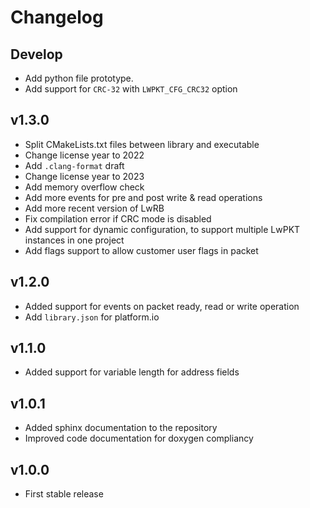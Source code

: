 # Changelog

## Develop

- Add python file prototype.
- Add support for `CRC-32` with `LWPKT_CFG_CRC32` option

## v1.3.0

- Split CMakeLists.txt files between library and executable
- Change license year to 2022
- Add `.clang-format` draft
- Change license year to 2023
- Add memory overflow check
- Add more events for pre and post write & read operations
- Add more recent version of LwRB
- Fix compilation error if CRC mode is disabled
- Add support for dynamic configuration, to support multiple LwPKT instances in one project
- Add flags support to allow customer user flags in packet

## v1.2.0

- Added support for events on packet ready, read or write operation
- Add `library.json` for platform.io

## v1.1.0

- Added support for variable length for address fields

## v1.0.1

- Added sphinx documentation to the repository
- Improved code documentation for doxygen compliancy

## v1.0.0

- First stable release
